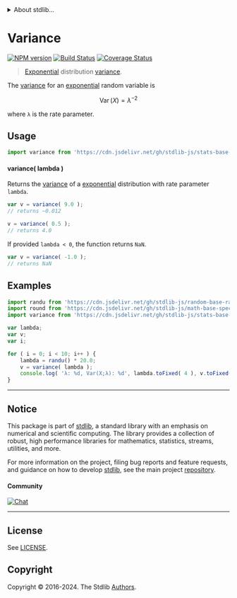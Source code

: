 <!--

@license Apache-2.0

Copyright (c) 2018 The Stdlib Authors.

Licensed under the Apache License, Version 2.0 (the "License");
you may not use this file except in compliance with the License.
You may obtain a copy of the License at

   http://www.apache.org/licenses/LICENSE-2.0

Unless required by applicable law or agreed to in writing, software
distributed under the License is distributed on an "AS IS" BASIS,
WITHOUT WARRANTIES OR CONDITIONS OF ANY KIND, either express or implied.
See the License for the specific language governing permissions and
limitations under the License.

-->


<details>
  <summary>
    About stdlib...
  </summary>
  <p>We believe in a future in which the web is a preferred environment for numerical computation. To help realize this future, we've built stdlib. stdlib is a standard library, with an emphasis on numerical and scientific computation, written in JavaScript (and C) for execution in browsers and in Node.js.</p>
  <p>The library is fully decomposable, being architected in such a way that you can swap out and mix and match APIs and functionality to cater to your exact preferences and use cases.</p>
  <p>When you use stdlib, you can be absolutely certain that you are using the most thorough, rigorous, well-written, studied, documented, tested, measured, and high-quality code out there.</p>
  <p>To join us in bringing numerical computing to the web, get started by checking us out on <a href="https://github.com/stdlib-js/stdlib">GitHub</a>, and please consider <a href="https://opencollective.com/stdlib">financially supporting stdlib</a>. We greatly appreciate your continued support!</p>
</details>

# Variance

[![NPM version][npm-image]][npm-url] [![Build Status][test-image]][test-url] [![Coverage Status][coverage-image]][coverage-url] <!-- [![dependencies][dependencies-image]][dependencies-url] -->

> [Exponential][exponential-distribution] distribution [variance][variance].

<!-- Section to include introductory text. Make sure to keep an empty line after the intro `section` element and another before the `/section` close. -->

<section class="intro">

The [variance][variance] for an [exponential][exponential-distribution] random variable is

<!-- <equation class="equation" label="eq:exponential_variance" align="center" raw="\operatorname{Var}\left( X \right) = \lambda^{-2}" alt="Variance for an exponential distribution."> -->

```math
\mathop{\mathrm{Var}}\left( X \right) = \lambda^{-2}
```

<!-- <div class="equation" align="center" data-raw-text="\operatorname{Var}\left( X \right) = \lambda^{-2}" data-equation="eq:exponential_variance">
    <img src="https://cdn.jsdelivr.net/gh/stdlib-js/stdlib@51534079fef45e990850102147e8945fb023d1d0/lib/node_modules/@stdlib/stats/base/dists/exponential/variance/docs/img/equation_exponential_variance.svg" alt="Variance for an exponential distribution.">
    <br>
</div> -->

<!-- </equation> -->

where `λ` is the rate parameter.

</section>

<!-- /.intro -->

<!-- Package usage documentation. -->



<section class="usage">

## Usage

```javascript
import variance from 'https://cdn.jsdelivr.net/gh/stdlib-js/stats-base-dists-exponential-variance@deno/mod.js';
```

#### variance( lambda )

Returns the [variance][variance] of a [exponential][exponential-distribution] distribution with rate parameter `lambda`.

```javascript
var v = variance( 9.0 );
// returns ~0.012

v = variance( 0.5 );
// returns 4.0
```

If provided `lambda < 0`, the function returns `NaN`.

```javascript
var v = variance( -1.0 );
// returns NaN
```

</section>

<!-- /.usage -->

<!-- Package usage notes. Make sure to keep an empty line after the `section` element and another before the `/section` close. -->

<section class="notes">

</section>

<!-- /.notes -->

<!-- Package usage examples. -->

<section class="examples">

## Examples

<!-- eslint no-undef: "error" -->

```javascript
import randu from 'https://cdn.jsdelivr.net/gh/stdlib-js/random-base-randu@deno/mod.js';
import round from 'https://cdn.jsdelivr.net/gh/stdlib-js/math-base-special-round@deno/mod.js';
import variance from 'https://cdn.jsdelivr.net/gh/stdlib-js/stats-base-dists-exponential-variance@deno/mod.js';

var lambda;
var v;
var i;

for ( i = 0; i < 10; i++ ) {
    lambda = randu() * 20.0;
    v = variance( lambda );
    console.log( 'λ: %d, Var(X;λ): %d', lambda.toFixed( 4 ), v.toFixed( 4 ) );
}
```

</section>

<!-- /.examples -->

<!-- Section to include cited references. If references are included, add a horizontal rule *before* the section. Make sure to keep an empty line after the `section` element and another before the `/section` close. -->

<section class="references">

</section>

<!-- /.references -->

<!-- Section for related `stdlib` packages. Do not manually edit this section, as it is automatically populated. -->

<section class="related">

</section>

<!-- /.related -->

<!-- Section for all links. Make sure to keep an empty line after the `section` element and another before the `/section` close. -->


<section class="main-repo" >

* * *

## Notice

This package is part of [stdlib][stdlib], a standard library with an emphasis on numerical and scientific computing. The library provides a collection of robust, high performance libraries for mathematics, statistics, streams, utilities, and more.

For more information on the project, filing bug reports and feature requests, and guidance on how to develop [stdlib][stdlib], see the main project [repository][stdlib].

#### Community

[![Chat][chat-image]][chat-url]

---

## License

See [LICENSE][stdlib-license].


## Copyright

Copyright &copy; 2016-2024. The Stdlib [Authors][stdlib-authors].

</section>

<!-- /.stdlib -->

<!-- Section for all links. Make sure to keep an empty line after the `section` element and another before the `/section` close. -->

<section class="links">

[npm-image]: http://img.shields.io/npm/v/@stdlib/stats-base-dists-exponential-variance.svg
[npm-url]: https://npmjs.org/package/@stdlib/stats-base-dists-exponential-variance

[test-image]: https://github.com/stdlib-js/stats-base-dists-exponential-variance/actions/workflows/test.yml/badge.svg?branch=main
[test-url]: https://github.com/stdlib-js/stats-base-dists-exponential-variance/actions/workflows/test.yml?query=branch:main

[coverage-image]: https://img.shields.io/codecov/c/github/stdlib-js/stats-base-dists-exponential-variance/main.svg
[coverage-url]: https://codecov.io/github/stdlib-js/stats-base-dists-exponential-variance?branch=main

<!--

[dependencies-image]: https://img.shields.io/david/stdlib-js/stats-base-dists-exponential-variance.svg
[dependencies-url]: https://david-dm.org/stdlib-js/stats-base-dists-exponential-variance/main

-->

[chat-image]: https://img.shields.io/gitter/room/stdlib-js/stdlib.svg
[chat-url]: https://app.gitter.im/#/room/#stdlib-js_stdlib:gitter.im

[stdlib]: https://github.com/stdlib-js/stdlib

[stdlib-authors]: https://github.com/stdlib-js/stdlib/graphs/contributors

[umd]: https://github.com/umdjs/umd
[es-module]: https://developer.mozilla.org/en-US/docs/Web/JavaScript/Guide/Modules

[deno-url]: https://github.com/stdlib-js/stats-base-dists-exponential-variance/tree/deno
[deno-readme]: https://github.com/stdlib-js/stats-base-dists-exponential-variance/blob/deno/README.md
[umd-url]: https://github.com/stdlib-js/stats-base-dists-exponential-variance/tree/umd
[umd-readme]: https://github.com/stdlib-js/stats-base-dists-exponential-variance/blob/umd/README.md
[esm-url]: https://github.com/stdlib-js/stats-base-dists-exponential-variance/tree/esm
[esm-readme]: https://github.com/stdlib-js/stats-base-dists-exponential-variance/blob/esm/README.md
[branches-url]: https://github.com/stdlib-js/stats-base-dists-exponential-variance/blob/main/branches.md

[stdlib-license]: https://raw.githubusercontent.com/stdlib-js/stats-base-dists-exponential-variance/main/LICENSE

[exponential-distribution]: https://en.wikipedia.org/wiki/Exponential_distribution

[variance]: https://en.wikipedia.org/wiki/Variance

</section>

<!-- /.links -->
